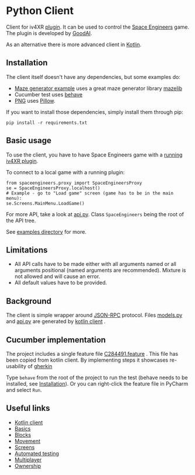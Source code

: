 # Python Client

Client for iv4XR [plugin](https://github.com/iv4xr-project/iv4xr-se-plugin). It can be used to control
the [Space Engineers](https://www.spaceengineersgame.com/)
game. The plugin is developed by [GoodAI](https://www.goodai.com/).

As an alternative there is more advanced client
in [Kotlin](https://github.com/iv4xr-project/iv4xr-se-plugin/tree/main/JvmClient).

## Installation

The client itself doesn't have any dependencies, but some examples do:

- [Maze generator example](https://github.com/iv4xr-project/iv4xr-se-plugin/tree/main/PythonClient/examples/maze.py)
  uses a great maze generator library [mazelib](https://github.com/john-science/mazelib)
- Cucumber test uses [behave](https://behave.readthedocs.io/en/stable/)
- [PNG](https://github.com/iv4xr-project/iv4xr-se-plugin/tree/main/PythonClient/examples/png.py)
  uses [Pillow](https://github.com/python-pillow/Pillow).

If you want to install those dependencies, simply install them through pip:

```
pip install -r requirements.txt
```

## Basic usage

To use the client, you have to have Space Engineers game with
a [running iv4XR plugin](https://github.com/iv4xr-project/iv4xr-se-plugin/#how-to-run-the-game-with-plugin).

To connect to a local game with a running plugin:

```
from spaceengineers.proxy import SpaceEngineersProxy
se = SpaceEngineersProxy.localhost()
# Example - go to "Load game" screen (game has to be in the main menu):
se.Screens.MainMenu.LoadGame()
```

For more API, take a look
at [api.py](https://github.com/iv4xr-project/iv4xr-se-plugin/blob/main/PythonClient/spaceengineers/api.py).
Class `SpaceEngineers` being the root of the API tree.

See [examples directory](https://github.com/iv4xr-project/iv4xr-se-plugin/tree/main/PythonClient/examples) for more.

## Limitations

- All API calls have to be made either with all arguments named or all arguments positional (named arguments are
  recommended). Mixture is not allowed and will cause an error.
- All default values have to be provided.

## Background

The client is simple wrapper around [JSON-RPC](https://www.jsonrpc.org/specification)
protocol.
Files [models.py](https://github.com/iv4xr-project/iv4xr-se-plugin/tree/main/PythonClient/spaceengineers/models.py)
and [api.py](https://github.com/iv4xr-project/iv4xr-se-plugin/tree/main/PythonClient/spaceengineers/api.py) are
generated by
[kotlin client](https://github.com/iv4xr-project/iv4xr-se-plugin/tree/main/JvmClient/src/jvmMain/kotlin/spaceEngineers/util/generator/python)
.

## Cucumber implementation

The project includes a single feature file
[C284491.feature](https://github.com/iv4xr-project/iv4xr-se-plugin/tree/main/PythonClient/features/C284491.feature)
. This file has been copied from kotlin client. By implementing steps it showcases re-usability of
[gherkin](https://cucumber.io/docs/gherkin/reference/)

Type `behave` from the root of the project to run the test (behave needs to be installed, see
[Installation](#installation)). Or you can right-click the feature file in PyCharm and select `Run`.

## Useful links

- [Kotlin client](https://github.com/iv4xr-project/iv4xr-se-plugin/tree/main/PythonClient/../JvmClient)
- [Basics](https://github.com/iv4xr-project/iv4xr-se-plugin/tree/main/PythonClient/../JvmClient/docs/Basics.MD)
- [Blocks](https://github.com/iv4xr-project/iv4xr-se-plugin/tree/main/PythonClient/../JvmClient/docs/Blocks.MD)
- [Movement](https://github.com/iv4xr-project/iv4xr-se-plugin/tree/main/PythonClient/../JvmClient/docs/Movement.MD)
- [Screens](https://github.com/iv4xr-project/iv4xr-se-plugin/tree/main/PythonClient/../JvmClient/docs/Screens.MD)
- [Automated testing](https://github.com/iv4xr-project/iv4xr-se-plugin/tree/main/PythonClient/../JvmClient/docs/Automated-Testing.MD)
- [Multiplayer](https://github.com/iv4xr-project/iv4xr-se-plugin/tree/main/PythonClient/../JvmClient/docs/Multiplayer.MD)
- [Ownership](https://github.com/iv4xr-project/iv4xr-se-plugin/tree/main/PythonClient/../JvmClient/docs/Ownership.MD)
